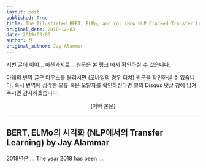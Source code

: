 ```yaml
---
layout: post
published: True
title: The Illustrated BERT, ELMo, and co. (How NLP Cracked Transfer Learning)
original_date: 2018-12-03
date: 2019-03-05
author: 찬
original_author: Jay Alammar
---
```


[저번 글](https://nlpinkorean.github.io/illustrated-transformer/)에 이어... 마찬가지로 ...원문은 [본 링크](https://jalammar.github.io/illustrated-bert/) 에서 확인하실 수 있습니다.

아래의 번역 글은 마우스를 올리시면 (모바일의 경우 터치) 원문을 확인하실 수 있습니다. 혹시 번역에 심각한 오류 혹은 오탈자를 확인하신다면 밑의 Disqus 댓글 창에 남겨주시면 감사하겠습니다.  
<p align="center">(이하 본문)</p>

---
## BERT, ELMo의 시각화 (NLP에서의 Transfer Learning) by Jay Alammar

<div class="tooltip" markdown="1">
2018년은 ...</span>
<span class="tooltiptext">
The year 2018 has been ...</span>.
</span>
</div>
